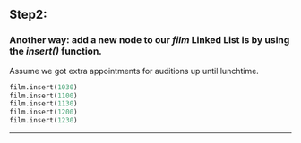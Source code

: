 
## Step2:
### Another way: add a new node to our *film* Linked List is by using the *insert()* function. 

Assume we got extra appointments for auditions up until lunchtime.

```python 
film.insert(1030)
film.insert(1100)
film.insert(1130)
film.insert(1200)
film.insert(1230)
```
-------------------------------------------------

[for speaker]: <> ( Note: the `insert[]` function defined in the *LinkedList* class is capable of creating a new node with the designated data you pass and will assign it as the next node in your Linked List [only will append node to the END, or tail].) 
